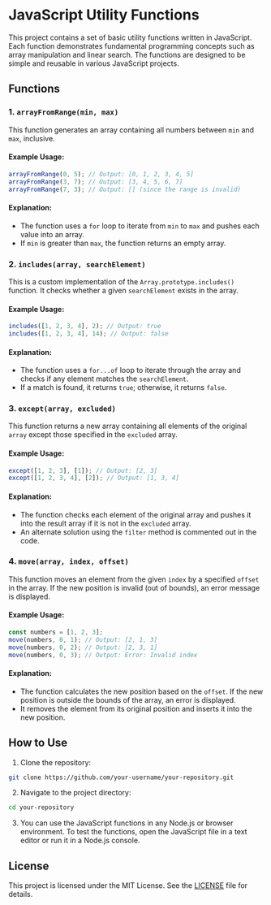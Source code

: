 # JavaScript Utility Functions

This project contains a set of basic utility functions written in JavaScript. Each function demonstrates fundamental programming concepts such as array manipulation and linear search. The functions are designed to be simple and reusable in various JavaScript projects.

## Functions

### 1. `arrayFromRange(min, max)`

This function generates an array containing all numbers between `min` and `max`, inclusive.

#### Example Usage:

```javascript
arrayFromRange(0, 5); // Output: [0, 1, 2, 3, 4, 5]
arrayFromRange(3, 7); // Output: [3, 4, 5, 6, 7]
arrayFromRange(7, 3); // Output: [] (since the range is invalid)
```

#### Explanation:

- The function uses a `for` loop to iterate from `min` to `max` and pushes each value into an array.
- If `min` is greater than `max`, the function returns an empty array.

### 2. `includes(array, searchElement)`

This is a custom implementation of the `Array.prototype.includes()` function. It checks whether a given `searchElement` exists in the array.

#### Example Usage:

```javascript
includes([1, 2, 3, 4], 2); // Output: true
includes([1, 2, 3, 4], 14); // Output: false
```

#### Explanation:

- The function uses a `for...of` loop to iterate through the array and checks if any element matches the `searchElement`.
- If a match is found, it returns `true`; otherwise, it returns `false`.

### 3. `except(array, excluded)`

This function returns a new array containing all elements of the original `array` except those specified in the `excluded` array.

#### Example Usage:

```javascript
except([1, 2, 3], [1]); // Output: [2, 3]
except([1, 2, 3, 4], [2]); // Output: [1, 3, 4]
```

#### Explanation:

- The function checks each element of the original array and pushes it into the result array if it is not in the `excluded` array.
- An alternate solution using the `filter` method is commented out in the code.

### 4. `move(array, index, offset)`

This function moves an element from the given `index` by a specified `offset` in the array. If the new position is invalid (out of bounds), an error message is displayed.

#### Example Usage:

```javascript
const numbers = [1, 2, 3];
move(numbers, 0, 1); // Output: [2, 1, 3]
move(numbers, 0, 2); // Output: [2, 3, 1]
move(numbers, 0, 3); // Output: Error: Invalid index
```

#### Explanation:

- The function calculates the new position based on the `offset`. If the new position is outside the bounds of the array, an error is displayed.
- It removes the element from its original position and inserts it into the new position.

## How to Use

1. Clone the repository:

```bash
git clone https://github.com/your-username/your-repository.git
```

2. Navigate to the project directory:

```bash
cd your-repository
```

3. You can use the JavaScript functions in any Node.js or browser environment. To test the functions, open the JavaScript file in a text editor or run it in a Node.js console.

## License

This project is licensed under the MIT License. See the [LICENSE](LICENSE) file for details.
